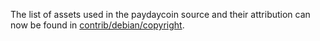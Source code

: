 The list of assets used in the paydaycoin source and their attribution can now be found in [contrib/debian/copyright](../contrib/debian/copyright).
